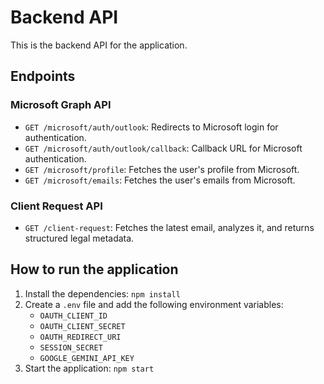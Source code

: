 # Backend API

This is the backend API for the application.

## Endpoints

### Microsoft Graph API

*   `GET /microsoft/auth/outlook`: Redirects to Microsoft login for authentication.
*   `GET /microsoft/auth/outlook/callback`: Callback URL for Microsoft authentication.
*   `GET /microsoft/profile`: Fetches the user's profile from Microsoft.
*   `GET /microsoft/emails`: Fetches the user's emails from Microsoft.

### Client Request API

*   `GET /client-request`: Fetches the latest email, analyzes it, and returns structured legal metadata.

## How to run the application

1.  Install the dependencies: `npm install`
2.  Create a `.env` file and add the following environment variables:
    *   `OAUTH_CLIENT_ID`
    *   `OAUTH_CLIENT_SECRET`
    *   `OAUTH_REDIRECT_URI`
    *   `SESSION_SECRET`
    *   `GOOGLE_GEMINI_API_KEY`
3.  Start the application: `npm start` 